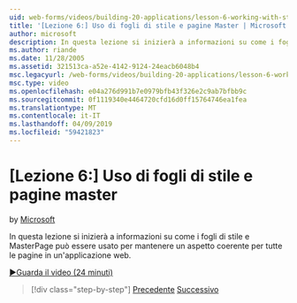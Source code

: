 ```yaml
---
uid: web-forms/videos/building-20-applications/lesson-6-working-with-stylesheets-and-master-pages
title: '[Lezione 6:] Uso di fogli di stile e pagine Master | Microsoft Docs'
author: microsoft
description: In questa lezione si inizierà a informazioni su come i fogli di stile e MasterPage può essere usato per mantenere un aspetto coerente per tutte le pagine in un'applicazione web.
ms.author: riande
ms.date: 11/28/2005
ms.assetid: 321513ca-a52e-4142-9124-24eacb6048b4
msc.legacyurl: /web-forms/videos/building-20-applications/lesson-6-working-with-stylesheets-and-master-pages
msc.type: video
ms.openlocfilehash: e04a276d991b7e0979bfb43f326e2c9ab7bfbb9c
ms.sourcegitcommit: 0f1119340e4464720cfd16d0ff15764746ea1fea
ms.translationtype: MT
ms.contentlocale: it-IT
ms.lasthandoff: 04/09/2019
ms.locfileid: "59421823"
---
```

# <a name="lesson-6-working-with-stylesheets-and-master-pages"></a>[Lezione 6:] Uso di fogli di stile e pagine master

by [Microsoft](https://github.com/microsoft)

In questa lezione si inizierà a informazioni su come i fogli di stile e MasterPage può essere usato per mantenere un aspetto coerente per tutte le pagine in un'applicazione web.

[&#9654;Guarda il video (24 minuti)](https://channel9.msdn.com/Blogs/ASP-NET-Site-Videos/lesson-6-working-with-stylesheets-and-master-pages)

> [!div class="step-by-step"]
> [Precedente](lesson-5-debugging-and-tracing-your-website.md)
> [Successivo](lesson-7-databinding-to-user-interface-controls.md)
